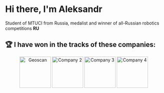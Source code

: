 # Hi there, I'm Aleksandr

Student of MTUCI from Russia, medalist and winner of all-Russian robotics competitions **RU**

## 🏆 I have won in the tracks of these companies:

<p align="center">
  <img src="https://github.com/ekimenkov33/pictures/blob/master/geo.png?raw=true" alt="Geoscan" width="100" height="100">
  <img src="https://leader-id.storage.yandexcloud.net/organization_photo/476168/612161442c179515165793.png" alt="Company 2" width="100" height="100">
  <img src="https://static.insales-cdn.com/images/products/1/2115/969132099/AR_logo_color.png" alt="Company 3" width="100" height="100">
  <img src="https://static.tildacdn.com/tild6637-6362-4665-b161-613764303539/7_logo_klimov.png" alt="Company 4" width="100" height="100">
</p>

<!--
**ekimenkov33/ekimenkov33** is a ✨ _special_ ✨ repository because its `README.md` (this file) appears on your GitHub profile.

Here are some ideas to get you started:

- 🔭 I’m currently working on ...
- 🌱 I’m currently learning ...
- 👯 I’m looking to collaborate on ...
- 🤔 I’m looking for help with ...
- 💬 Ask me about ...
- 📫 How to reach me: ...
- 😄 Pronouns: ...
- ⚡ Fun fact: ...
-->
